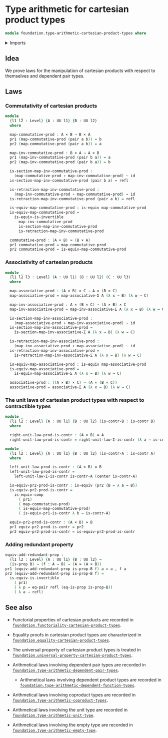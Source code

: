 # Type arithmetic for cartesian product types

```agda
module foundation.type-arithmetic-cartesian-product-types where
```

<details><summary>Imports</summary>

```agda
open import foundation.dependent-pair-types
open import foundation.equality-cartesian-product-types
open import foundation.type-arithmetic-dependent-pair-types
open import foundation.universe-levels

open import foundation-core.cartesian-product-types
open import foundation-core.contractible-types
open import foundation-core.equivalences
open import foundation-core.function-types
open import foundation-core.homotopies
open import foundation-core.identity-types
open import foundation-core.propositions
```

</details>

## Idea

We prove laws for the manipulation of cartesian products with respect to
themselves and dependent pair types.

## Laws

### Commutativity of cartesian products

```agda
module _
  {l1 l2 : Level} {A : UU l1} {B : UU l2}
  where

  map-commutative-prod : A × B → B × A
  pr1 (map-commutative-prod (pair a b)) = b
  pr2 (map-commutative-prod (pair a b)) = a

  map-inv-commutative-prod : B × A → A × B
  pr1 (map-inv-commutative-prod (pair b a)) = a
  pr2 (map-inv-commutative-prod (pair b a)) = b

  is-section-map-inv-commutative-prod :
    (map-commutative-prod ∘ map-inv-commutative-prod) ~ id
  is-section-map-inv-commutative-prod (pair b a) = refl

  is-retraction-map-inv-commutative-prod :
    (map-inv-commutative-prod ∘ map-commutative-prod) ~ id
  is-retraction-map-inv-commutative-prod (pair a b) = refl

  is-equiv-map-commutative-prod : is-equiv map-commutative-prod
  is-equiv-map-commutative-prod =
    is-equiv-is-invertible
      map-inv-commutative-prod
      is-section-map-inv-commutative-prod
      is-retraction-map-inv-commutative-prod

  commutative-prod : (A × B) ≃ (B × A)
  pr1 commutative-prod = map-commutative-prod
  pr2 commutative-prod = is-equiv-map-commutative-prod
```

### Associativity of cartesian products

```agda
module _
  {l1 l2 l3 : Level} (A : UU l1) (B : UU l2) (C : UU l3)
  where

  map-associative-prod : (A × B) × C → A × (B × C)
  map-associative-prod = map-associative-Σ A (λ x → B) (λ w → C)

  map-inv-associative-prod : A × (B × C) → (A × B) × C
  map-inv-associative-prod = map-inv-associative-Σ A (λ x → B) (λ w → C)

  is-section-map-inv-associative-prod :
    (map-associative-prod ∘ map-inv-associative-prod) ~ id
  is-section-map-inv-associative-prod =
    is-section-map-inv-associative-Σ A (λ x → B) (λ w → C)

  is-retraction-map-inv-associative-prod :
    (map-inv-associative-prod ∘ map-associative-prod) ~ id
  is-retraction-map-inv-associative-prod =
    is-retraction-map-inv-associative-Σ A (λ x → B) (λ w → C)

  is-equiv-map-associative-prod : is-equiv map-associative-prod
  is-equiv-map-associative-prod =
    is-equiv-map-associative-Σ A (λ x → B) (λ w → C)

  associative-prod : ((A × B) × C) ≃ (A × (B × C))
  associative-prod = associative-Σ A (λ x → B) (λ w → C)
```

### The unit laws of cartesian product types with respect to contractible types

```agda
module _
  {l1 l2 : Level} {A : UU l1} {B : UU l2} (is-contr-B : is-contr B)
  where

  right-unit-law-prod-is-contr : (A × B) ≃ A
  right-unit-law-prod-is-contr = right-unit-law-Σ-is-contr (λ a → is-contr-B)

module _
  {l1 l2 : Level} {A : UU l1} {B : UU l2} (is-contr-A : is-contr A)
  where

  left-unit-law-prod-is-contr : (A × B) ≃ B
  left-unit-law-prod-is-contr =
    left-unit-law-Σ-is-contr is-contr-A (center is-contr-A)

  is-equiv-pr2-prod-is-contr : is-equiv (pr2 {B = λ a → B})
  is-equiv-pr2-prod-is-contr =
    is-equiv-comp
      ( pr1)
      ( map-commutative-prod)
      ( is-equiv-map-commutative-prod)
      ( is-equiv-pr1-is-contr λ b → is-contr-A)

  equiv-pr2-prod-is-contr : (A × B) ≃ B
  pr1 equiv-pr2-prod-is-contr = pr2
  pr2 equiv-pr2-prod-is-contr = is-equiv-pr2-prod-is-contr
```

### Adding redundant property

```agda
equiv-add-redundant-prop :
  {l1 l2 : Level} {A : UU l1} {B : UU l2} →
  (is-prop B) → (f : A → B) → (A ≃ (A × B))
pr1 (equiv-add-redundant-prop is-prop-B f) a = a , f a
pr2 (equiv-add-redundant-prop is-prop-B f) =
  is-equiv-is-invertible
    ( pr1)
    ( λ p → eq-pair refl (eq-is-prop is-prop-B))
    ( λ a → refl)
```

## See also

- Functorial properties of cartesian products are recorded in
  [`foundation.functoriality-cartesian-product-types`](foundation.functoriality-cartesian-product-types.md).
- Equality proofs in cartesian product types are characterized in
  [`foundation.equality-cartesian-product-types`](foundation.equality-cartesian-product-types.md).
- The universal property of cartesian product types is treated in
  [`foundation.universal-property-cartesian-product-types`](foundation.universal-property-cartesian-product-types.md).

- Arithmetical laws involving dependent pair types are recorded in
  [`foundation.type-arithmetic-dependent-pair-types`](foundation.type-arithmetic-dependent-pair-types.md).
  - Arithmetical laws involving dependent product types are recorded in
    [`foundation.type-arithmetic-dependent-function-types`](foundation.type-arithmetic-dependent-function-types.md).
- Arithmetical laws involving coproduct types are recorded in
  [`foundation.type-arithmetic-coproduct-types`](foundation.type-arithmetic-coproduct-types.md).
- Arithmetical laws involving the unit type are recorded in
  [`foundation.type-arithmetic-unit-type`](foundation.type-arithmetic-unit-type.md).
- Arithmetical laws involving the empty type are recorded in
  [`foundation.type-arithmetic-empty-type`](foundation.type-arithmetic-empty-type.md).
